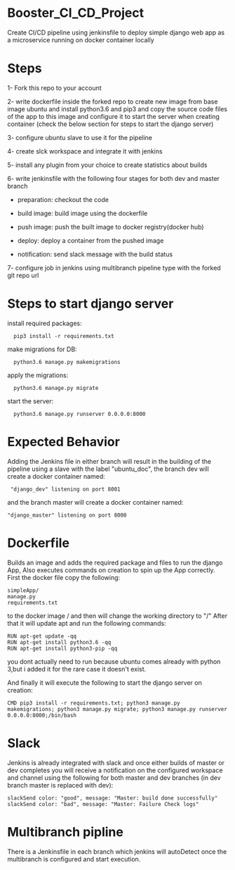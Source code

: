 # Booster_CI_CD_Project

Create CI/CD pipeline using jenkinsfile to deploy simple django web app as a microservice running on docker container locally

# Steps

1- Fork this repo to your account

2- write dockerfile inside the forked repo to create new image from base image ubuntu and install python3.6 and pip3 and copy the source code files of the app to this image and configure it to start the server when creating container (check the below section for steps to start the django server) 

3- configure ubuntu slave to use it for the pipeline

4- create slck workspace and integrate it with jenkins

5- install any plugin from your choice to create statistics about builds

6- write jenkinsfile with the following four stages for both dev and master branch

- preparation: checkout the code

- build image: build image using the dockerfile

- push image: push the built image to docker registry(docker hub)

- deploy: deploy a container from the pushed image

- notification: send slack message with the build status


7- configure job in jenkins using multibranch pipeline type with the forked git repo url





# Steps to start django server


  install required packages:

      pip3 install -r requirements.txt

  make migrations for DB:

      python3.6 manage.py makemigrations

  apply the migrations:

      python3.6 manage.py migrate

  start the server:

      python3.6 manage.py runserver 0.0.0.0:8000
      
      
      
      
# Expected Behavior

Adding the Jenkins file in either branch will result in the building of the pipeline using a slave with the label "ubuntu_doc",
the branch dev will create a docker container named: 

     "django_dev" listening on port 8001 
      
    
and the branch master will create a docker container named:

    "django_master" listening on port 8000 

# Dockerfile 
Builds an image and adds the required package and files to run the django App, Also executes commands on creation to spin up the App correctly.
First the docker file copy the following:

    simpleApp/
    manage.py
    requirements.txt
    
to the docker image /
and then will change the working directory to "/"
After that it will update apt and run the following commands:

    RUN apt-get update -qq
    RUN apt-get install python3.6 -qq
    RUN apt-get install python3-pip -qq
    
  you dont actually need to run because ubuntu comes already with python 3,but i added it for the rare case it doesn't exist.
  
And finally it will execute the following to start the django server on creation:
    
    CMD pip3 install -r requirements.txt; python3 manage.py makemigrations; python3 manage.py migrate; python3 manage.py runserver 0.0.0.0:8000;/bin/bash
    

# Slack
Jenkins is already integrated with slack and once either builds of master or dev completes you will receive a notification on the configured workspace and channel
using the following for both master and dev branches (in dev branch master is replaced with dev):

    slackSend color: "good", message: "Master: build done successfully"
    slackSend color: "bad", message: "Master: Failure Check logs"
    

# Multibranch pipline
There is a Jenkinsfile in each branch which jenkins will autoDetect once the multibranch is configured and start execution.
